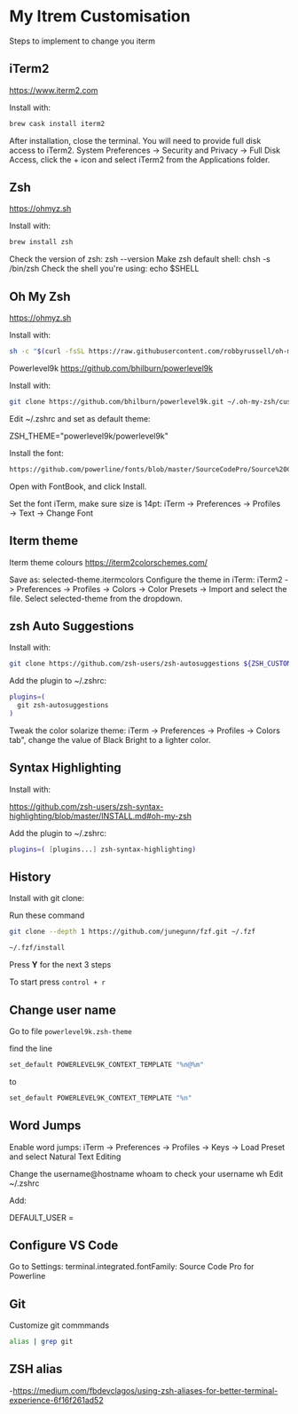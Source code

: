 # My Itrem Customisation 

Steps to implement to change you iterm

## iTerm2
https://www.iterm2.com

Install with:

```sh 
brew cask install iterm2 
```

After installation, close the terminal. You will need to provide full disk access to iTerm2. System Preferences -> Security and Privacy -> Full Disk Access, click the + icon and select iTerm2 from the Applications folder.

## Zsh
https://ohmyz.sh

Install with:

```sh 
brew install zsh 
```

Check the version of zsh: zsh --version Make zsh default shell: chsh -s /bin/zsh Check the shell you're using: echo $SHELL

## Oh My Zsh
https://ohmyz.sh

Install with:

```sh  
sh -c "$(curl -fsSL https://raw.githubusercontent.com/robbyrussell/oh-my-zsh/master/tools/install.sh)"  
```

Powerlevel9k
https://github.com/bhilburn/powerlevel9k

Install with:

```sh 
git clone https://github.com/bhilburn/powerlevel9k.git ~/.oh-my-zsh/custom/themes/powerlevel9k
```

Edit ~/.zshrc and set as default theme:

ZSH_THEME="powerlevel9k/powerlevel9k"

Install the font:
```sh 
https://github.com/powerline/fonts/blob/master/SourceCodePro/Source%20Code%20Pro%20for%20Powerline.otf
``` 
Open with FontBook, and click Install.

Set the font iTerm, make sure size is 14pt: iTerm → Preferences → Profiles → Text → Change Font

## Iterm theme 

Iterm theme colours 
https://iterm2colorschemes.com/

Save as: selected-theme.itermcolors
Configure the theme in iTerm: iTerm2 -> Preferences -> Profiles -> Colors -> Color Presets -> Import and select the file.
Select selected-theme from the dropdown.

## zsh Auto Suggestions
Install with:

```sh 
git clone https://github.com/zsh-users/zsh-autosuggestions ${ZSH_CUSTOM:-~/.oh-my-zsh/custom}/plugins/zsh-autosuggestions
```

Add the plugin to ~/.zshrc:

```sh 
plugins=(
  git zsh-autosuggestions
)
```
Tweak the color solarize theme: iTerm → Preferences → Profiles → Colors tab", change the value of Black Bright to a lighter color.

## Syntax Highlighting
Install with:

https://github.com/zsh-users/zsh-syntax-highlighting/blob/master/INSTALL.md#oh-my-zsh

Add the plugin to ~/.zshrc:

```sh 
plugins=( [plugins...] zsh-syntax-highlighting)
```

## History
Install with git clone:

Run these command

```sh
git clone --depth 1 https://github.com/junegunn/fzf.git ~/.fzf
```

```sh
~/.fzf/install
```

Press **Y** for the next 3 steps 

To start press `control + r`

## Change user name 

Go to file `powerlevel9k.zsh-theme`

find the line

```sh
set_default POWERLEVEL9K_CONTEXT_TEMPLATE "%n@%m"
```
to 
```sh
set_default POWERLEVEL9K_CONTEXT_TEMPLATE "%n"
```

## Word Jumps
Enable word jumps: iTerm → Preferences → Profiles → Keys → Load Preset and select Natural Text Editing

Change the username@hostname
whoam to check your username
wh
Edit ~/.zshrc

Add:

DEFAULT_USER = <username>

## Configure VS Code
Go to Settings: terminal.integrated.fontFamily: Source Code Pro for Powerline

## Git

Customize git commmands

```sh 
alias | grep git
```

## ZSH alias
-https://medium.com/fbdevclagos/using-zsh-aliases-for-better-terminal-experience-6f16f261ad52
